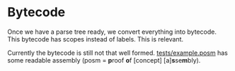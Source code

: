 # Bytecode
Once we have a parse tree ready, we convert everything into
bytecode. This bytecode has scopes instead of labels. This is relevant.

Currently the bytecode is still not that well formed. [tests/example.posm](/tests/example.posm) has some readable assembly (posm = **p**roof **o**f \[concept] \[a]**s**se**m**bly).
